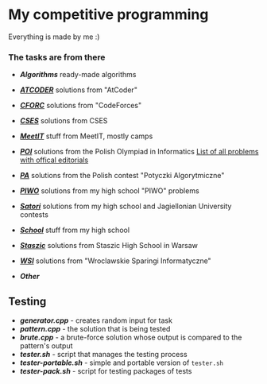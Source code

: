 # My competitive programming
Everything is made by me :)

### The tasks are from there

- ***Algorithms***
ready-made algorithms

- ***[ATCODER](https://atcoder.jp/)***
solutions from "AtCoder"

- ***[CFORC](https://codeforces.com/)***
solutions from "CodeForces"

- ***[CSES](https://cses.fi/problemset/list/)***
solutions from CSES

- ***[MeetIT](https://meetit.eu/)***
stuff from MeetIT, mostly camps

- ***[POI](https://szkopul.edu.pl/p/default/problemset/oi)***
solutions from the Polish Olympiad in Informatics
[List of all problems with offical editorials](https://www.algonotes.com/en/archive/oi/)

- ***[PA](https://potyczki.mimuw.edu.pl/)***
solutions from the Polish contest "Potyczki Algorytmiczne"

- ***[PIWO](https://szkopul.edu.pl/c/piwo-202021/p/)***
solutions from my high school "PIWO" problems

- ***[Satori](https://satori.tcs.uj.edu.pl/)***
solutions from my high school and Jagiellonian University contests

- ***[School](https://szkopul.edu.pl/)***
stuff from my high school

- ***[Staszic](https://sio2.staszic.waw.pl/)***
solutions from Staszic High School in Warsaw

- ***[WSI](https://solve.edu.pl/~sparingi/tasks)***
solutions from "Wroclawskie Sparingi Informatyczne"

- ***Other***
## Testing

+ ***generator.cpp*** - creates random input for task
+ ***pattern.cpp*** - the solution that is being tested
+ ***brute.cpp*** - a brute-force solution whose output is compared to the pattern's output
+ ***tester.sh*** - script that manages the testing process
+ ***tester-portable.sh*** - simple and portable version of `tester.sh`
+ ***tester-pack.sh*** - script for testing packages of tests
